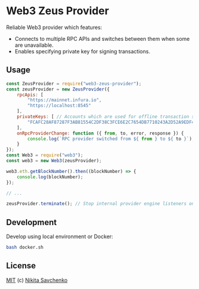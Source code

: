 # Web3 Zeus Provider

Reliable Web3 provider which features:

+ Connects to multiple RPC APIs and switches between them when some are unavailable.
+ Enables specifying private key for signing transactions.

Usage
-----

```javascript
const ZeusProvider = require("web3-zeus-provider");
const zeusProvider = new ZeusProvider({
    rpcApis: [
        "https://mainnet.infura.io",
        "https://localhost:8545"
    ],
    privateKeys: [ // Accounts which are used for offline transaction signing
        "FCAFC28AF87287F3AB81554C2DF38C3FCE6E2C7654DB7710243A2D52A9EDF441"
    ],
    onRpcProviderChange: function ({ from, to, error, response }) {
        console.log(`RPC provider switched from ${ from } to ${ to }`);
    }
});
const Web3 = require("web3");
const web3 = new Web3(zeusProvider);

web3.eth.getBlockNumber().then((blockNumber) => {
    console.log(blockNumber);
});

// ...

zeusProvider.terminate(); // Stop internal provider engine listeners once you don't need provider anymore
```

Development
-----------

Develop using local environment or Docker:

```bash
bash docker.sh
```

License
-------

[MIT](LICENSE) (c) [Nikita Savchenko](https://nikita.tk)